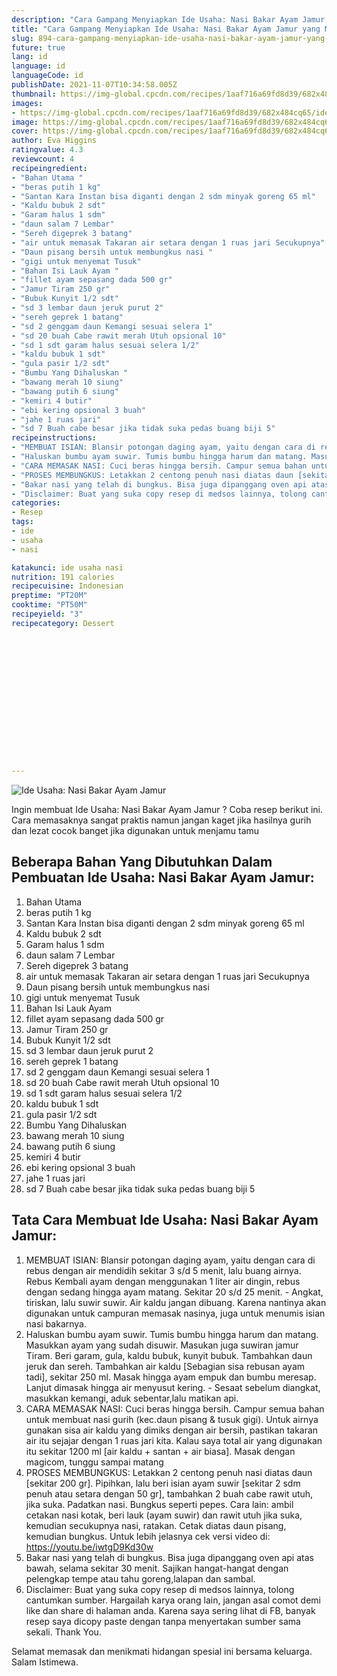 ```yaml
---
description: "Cara Gampang Menyiapkan Ide Usaha: Nasi Bakar Ayam Jamur yang Menggugah Selera"
title: "Cara Gampang Menyiapkan Ide Usaha: Nasi Bakar Ayam Jamur yang Menggugah Selera"
slug: 894-cara-gampang-menyiapkan-ide-usaha-nasi-bakar-ayam-jamur-yang-menggugah-selera
future: true
lang: id
language: id
languageCode: id
publishDate: 2021-11-07T10:34:58.005Z 
thumbnail: https://img-global.cpcdn.com/recipes/1aaf716a69fd8d39/682x484cq65/ide-usaha-nasi-bakar-ayam-jamur-foto-resep-utama.webp
images:
- https://img-global.cpcdn.com/recipes/1aaf716a69fd8d39/682x484cq65/ide-usaha-nasi-bakar-ayam-jamur-foto-resep-utama.webp
image: https://img-global.cpcdn.com/recipes/1aaf716a69fd8d39/682x484cq65/ide-usaha-nasi-bakar-ayam-jamur-foto-resep-utama.webp
cover: https://img-global.cpcdn.com/recipes/1aaf716a69fd8d39/682x484cq65/ide-usaha-nasi-bakar-ayam-jamur-foto-resep-utama.webp
author: Eva Higgins
ratingvalue: 4.3
reviewcount: 4
recipeingredient:
- "Bahan Utama "
- "beras putih 1 kg"
- "Santan Kara Instan bisa diganti dengan 2 sdm minyak goreng 65 ml"
- "Kaldu bubuk 2 sdt"
- "Garam halus 1 sdm"
- "daun salam 7 Lembar"
- "Sereh digeprek 3 batang"
- "air untuk memasak Takaran air setara dengan 1 ruas jari Secukupnya"
- "Daun pisang bersih untuk membungkus nasi "
- "gigi untuk menyemat Tusuk"
- "Bahan Isi Lauk Ayam "
- "fillet ayam sepasang dada 500 gr"
- "Jamur Tiram 250 gr"
- "Bubuk Kunyit 1/2 sdt"
- "sd 3 lembar daun jeruk purut 2"
- "sereh geprek 1 batang"
- "sd 2 genggam daun Kemangi sesuai selera 1"
- "sd 20 buah Cabe rawit merah Utuh opsional 10"
- "sd 1 sdt garam halus sesuai selera 1/2"
- "kaldu bubuk 1 sdt"
- "gula pasir 1/2 sdt"
- "Bumbu Yang Dihaluskan "
- "bawang merah 10 siung"
- "bawang putih 6 siung"
- "kemiri 4 butir"
- "ebi kering opsional 3 buah"
- "jahe 1 ruas jari"
- "sd 7 Buah cabe besar jika tidak suka pedas buang biji 5"
recipeinstructions:
- "MEMBUAT ISIAN: Blansir potongan daging ayam, yaitu dengan cara di rebus dengan air mendidih sekitar 3 s/d 5 menit, lalu buang airnya. Rebus Kembali ayam dengan menggunakan 1 liter air dingin, rebus dengan sedang hingga ayam matang. Sekitar 20 s/d 25 menit.  Angkat, tiriskan, lalu suwir suwir. Air kaldu jangan dibuang. Karena nantinya akan digunakan untuk campuran memasak nasinya, juga untuk menumis isian nasi bakarnya."
- "Haluskan bumbu ayam suwir. Tumis bumbu hingga harum dan matang. Masukkan ayam yang sudah disuwir. Masukan juga suwiran jamur Tiram. Beri garam, gula, kaldu bubuk, kunyit bubuk. Tambahkan daun jeruk dan sereh. Tambahkan air kaldu [Sebagian sisa rebusan ayam tadi], sekitar 250 ml. Masak hingga ayam empuk dan bumbu meresap. Lanjut dimasak hingga air menyusut kering.  Sesaat sebelum diangkat, masukkan kemangi, aduk sebentar,lalu matikan api."
- "CARA MEMASAK NASI: Cuci beras hingga bersih. Campur semua bahan untuk membuat nasi gurih (kec.daun pisang &amp; tusuk gigi). Untuk airnya gunakan sisa air kaldu yang dimiks dengan air bersih, pastikan takaran air itu sejajar dengan 1 ruas jari kita. Kalau saya total air yang digunakan itu sekitar 1200 ml [air kaldu + santan + air biasa]. Masak dengan magicom, tunggu sampai matang"
- "PROSES MEMBUNGKUS: Letakkan 2 centong penuh nasi diatas daun [sekitar 200 gr]. Pipihkan, lalu beri isian ayam suwir [sekitar 2 sdm penuh atau setara dengan 50 gr], tambahkan 2 buah cabe rawit utuh, jika suka. Padatkan nasi. Bungkus seperti pepes. Cara lain: ambil cetakan nasi kotak, beri lauk (ayam suwir) dan rawit utuh jika suka, kemudian secukupnya nasi, ratakan. Cetak diatas daun pisang, kemudian bungkus. Untuk lebih jelasnya cek versi video di: https://youtu.be/iwtgD9Kd30w"
- "Bakar nasi yang telah di bungkus. Bisa juga dipanggang oven api atas bawah, selama sekitar 30 menit. Sajikan hangat-hangat dengan pelengkap tempe atau tahu goreng,lalapan dan sambal."
- "Disclaimer: Buat yang suka copy resep di medsos lainnya, tolong cantumkan sumber. Hargailah karya orang lain, jangan asal comot demi like dan share di halaman anda. Karena saya sering lihat di FB, banyak resep saya dicopy paste dengan tanpa menyertakan sumber sama sekali. Thank You."
categories:
- Resep
tags:
- ide
- usaha
- nasi

katakunci: ide usaha nasi 
nutrition: 191 calories
recipecuisine: Indonesian
preptime: "PT20M"
cooktime: "PT50M"
recipeyield: "3"
recipecategory: Dessert


     
    
    
    
    
    
    
    
    
    
    
      
    
---
```



![Ide Usaha: Nasi Bakar Ayam Jamur](https://img-global.cpcdn.com/recipes/1aaf716a69fd8d39/682x484cq65/ide-usaha-nasi-bakar-ayam-jamur-foto-resep-utama.webp)

Ingin membuat Ide Usaha: Nasi Bakar Ayam Jamur ? Coba resep berikut ini. Cara memasaknya sangat praktis namun jangan kaget jika hasilnya gurih dan lezat cocok banget jika digunakan untuk menjamu tamu

<!--inarticleads1-->

## Beberapa Bahan Yang Dibutuhkan Dalam Pembuatan Ide Usaha: Nasi Bakar Ayam Jamur:

1. Bahan Utama 
1. beras putih 1 kg
1. Santan Kara Instan bisa diganti dengan 2 sdm minyak goreng 65 ml
1. Kaldu bubuk 2 sdt
1. Garam halus 1 sdm
1. daun salam 7 Lembar
1. Sereh digeprek 3 batang
1. air untuk memasak Takaran air setara dengan 1 ruas jari Secukupnya
1. Daun pisang bersih untuk membungkus nasi 
1. gigi untuk menyemat Tusuk
1. Bahan Isi Lauk Ayam 
1. fillet ayam sepasang dada 500 gr
1. Jamur Tiram 250 gr
1. Bubuk Kunyit 1/2 sdt
1. sd 3 lembar daun jeruk purut 2
1. sereh geprek 1 batang
1. sd 2 genggam daun Kemangi sesuai selera 1
1. sd 20 buah Cabe rawit merah Utuh opsional 10
1. sd 1 sdt garam halus sesuai selera 1/2
1. kaldu bubuk 1 sdt
1. gula pasir 1/2 sdt
1. Bumbu Yang Dihaluskan 
1. bawang merah 10 siung
1. bawang putih 6 siung
1. kemiri 4 butir
1. ebi kering opsional 3 buah
1. jahe 1 ruas jari
1. sd 7 Buah cabe besar jika tidak suka pedas buang biji 5



<!--inarticleads2-->

## Tata Cara Membuat Ide Usaha: Nasi Bakar Ayam Jamur:

1. MEMBUAT ISIAN: Blansir potongan daging ayam, yaitu dengan cara di rebus dengan air mendidih sekitar 3 s/d 5 menit, lalu buang airnya. Rebus Kembali ayam dengan menggunakan 1 liter air dingin, rebus dengan sedang hingga ayam matang. Sekitar 20 s/d 25 menit.  - Angkat, tiriskan, lalu suwir suwir. Air kaldu jangan dibuang. Karena nantinya akan digunakan untuk campuran memasak nasinya, juga untuk menumis isian nasi bakarnya.
1. Haluskan bumbu ayam suwir. Tumis bumbu hingga harum dan matang. Masukkan ayam yang sudah disuwir. Masukan juga suwiran jamur Tiram. Beri garam, gula, kaldu bubuk, kunyit bubuk. Tambahkan daun jeruk dan sereh. Tambahkan air kaldu [Sebagian sisa rebusan ayam tadi], sekitar 250 ml. Masak hingga ayam empuk dan bumbu meresap. Lanjut dimasak hingga air menyusut kering.  - Sesaat sebelum diangkat, masukkan kemangi, aduk sebentar,lalu matikan api.
1. CARA MEMASAK NASI: Cuci beras hingga bersih. Campur semua bahan untuk membuat nasi gurih (kec.daun pisang &amp; tusuk gigi). Untuk airnya gunakan sisa air kaldu yang dimiks dengan air bersih, pastikan takaran air itu sejajar dengan 1 ruas jari kita. Kalau saya total air yang digunakan itu sekitar 1200 ml [air kaldu + santan + air biasa]. Masak dengan magicom, tunggu sampai matang
1. PROSES MEMBUNGKUS: Letakkan 2 centong penuh nasi diatas daun [sekitar 200 gr]. Pipihkan, lalu beri isian ayam suwir [sekitar 2 sdm penuh atau setara dengan 50 gr], tambahkan 2 buah cabe rawit utuh, jika suka. Padatkan nasi. Bungkus seperti pepes. Cara lain: ambil cetakan nasi kotak, beri lauk (ayam suwir) dan rawit utuh jika suka, kemudian secukupnya nasi, ratakan. Cetak diatas daun pisang, kemudian bungkus. Untuk lebih jelasnya cek versi video di: https://youtu.be/iwtgD9Kd30w
1. Bakar nasi yang telah di bungkus. Bisa juga dipanggang oven api atas bawah, selama sekitar 30 menit. Sajikan hangat-hangat dengan pelengkap tempe atau tahu goreng,lalapan dan sambal.
1. Disclaimer: Buat yang suka copy resep di medsos lainnya, tolong cantumkan sumber. Hargailah karya orang lain, jangan asal comot demi like dan share di halaman anda. Karena saya sering lihat di FB, banyak resep saya dicopy paste dengan tanpa menyertakan sumber sama sekali. Thank You.




Selamat memasak dan menikmati hidangan spesial ini bersama keluarga. Salam Istimewa.
